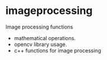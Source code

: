 # imageprocessing
Image processing functions 
* mathematical operations.
* opencv library usage.
* c++ functions for image processing
 
